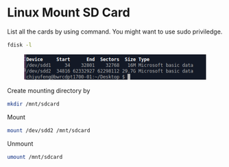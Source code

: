 # Linux Mount SD Card



List all the cards by using command. You might want to use sudo priviledge.

```bash
fdisk -l
```

<figure><img src="../.gitbook/assets/image (15).png" alt=""><figcaption></figcaption></figure>



Create mounting directory by&#x20;

```bash
mkdir /mnt/sdcard
```



Mount

```bash
mount /dev/sdd2 /mnt/sdcard
```



Unmount

```bash
umount /mnt/sdcard
```
